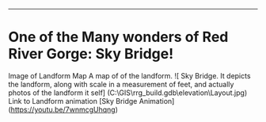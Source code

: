 <hr>

<h1> One of the Many wonders of Red River Gorge: Sky Bridge! </h1>

Image of Landform Map
 A map of of the landform.
![ Sky Bridge. It depicts the landform, along with scale in a measurement of feet, and actually photos of the landform it self] 
(C:\GIS\rrg_build.gdb\elevation\Layout.jpg)
Link to Landform animation
[Sky Bridge Animation] (https://youtu.be/7wnmcgUhqng)
</hr>
